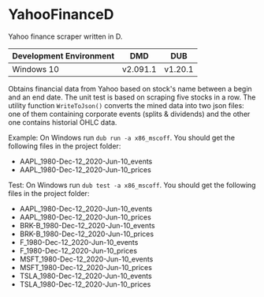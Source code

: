 # YahooFinanceD
Yahoo finance scraper written in D.

| Development Environment 	| DMD	| DUB
| ------------- 			| ------------- | -----
| Windows 10     			| v2.091.1 | v1.20.1

Obtains financial data from Yahoo based on stock's name between a begin and an end date. The unit test is based on scraping five stocks in a row. The utility function `WriteToJson()` converts the mined data into two json files: one of them containing corporate events (splits & dividends) and the other one contains historial OHLC data.

Example: On Windows run `dub run -a x86_mscoff`. You should get the following files in the project folder:
- AAPL_1980-Dec-12_2020-Jun-10_events
- AAPL_1980-Dec-12_2020-Jun-10_prices

Test: On Windows run `dub test -a x86_mscoff`. You should get the following files in the project folder:
- AAPL_1980-Dec-12_2020-Jun-10_events
- AAPL_1980-Dec-12_2020-Jun-10_prices
- BRK-B_1980-Dec-12_2020-Jun-10_events
- BRK-B_1980-Dec-12_2020-Jun-10_prices
- F_1980-Dec-12_2020-Jun-10_events
- F_1980-Dec-12_2020-Jun-10_prices
- MSFT_1980-Dec-12_2020-Jun-10_events
- MSFT_1980-Dec-12_2020-Jun-10_prices
- TSLA_1980-Dec-12_2020-Jun-10_events
- TSLA_1980-Dec-12_2020-Jun-10_prices
